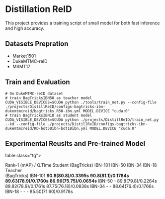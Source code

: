 # Distillation ReID

This project provides a training script of small model
 for both fast inference and high accuracy.


## Datasets Prepration
- Market1501
- DukeMTMC-reID
- MSMT17


## Train and Evaluation
```shell script
# On DukeMTMC-reID dataset
# train BagTricksIBN50 as teacher model
CUDA_VISIBLE_DEVICES=$CUDA python ./tools/train_net.py --config-file ./projects/DistillReID/configs-bagtricks-ibn-dukemtmcreid/bagtricks_R50-ibn.yml MODEL.DEVICE "cuda:0"
# train BagTricksIBN18 as student model 
CUDA_VISIBLE_DEVICES=$CUDA python ./projects/DistillReID/train_net.py --kd --config-file ./projects/DistillReID/configs-bagtricks-ibn-dukemtmcreid/KD-bot50ibn-bot18ibn.yml MODEL.DEVICE "cuda:0"
```

## Experimental Reuslts and Pre-trained Model
table class="tg">
<thead>
  <tr>
    <th class="tg-hap0" colspan="2" rowspan="2">Rank-1 (mAP) / Q.Time</th>
    <th class="tg-2oxo" colspan="4">Student (BagTricks)</th>
  </tr>
  <tr>
    <td class="tg-2oxo">IBN-101</td>
    <td class="tg-2oxo">IBN-50</td>
    <td class="tg-2oxo">IBN-34</td>
    <td class="tg-2oxo">IBN-18</td>
  </tr>
</thead>
<tbody>
  <tr>
    <td class="tg-hap0" rowspan="4">Teacher<br>(BagTricks)</td>
    <td class="tg-2oxo"><span style="font-weight:400;font-style:normal">IBN-101</span></td>
    <td class="tg-2oxo"><span style="font-weight:bold">90.8(80.8)/0.3395s</span></td>
    <td class="tg-2oxo"><span style="font-weight:bold">90.8(81.1)/0.1784s</span></td>
    <td class="tg-2oxo"><span style="font-weight:bold">89.63(78.9)/0.1760s</span></td>
    <td class="tg-2oxo"><span style="font-weight:bold">86.96(75.75)/0.0654s</span></td>
  </tr>
  <tr>
    <td class="tg-2oxo"><span style="font-weight:400;font-style:normal">IBN-50</span></td>
    <td class="tg-2oxo">-</td>
    <td class="tg-2oxo">89.8(79.8)/0.2264s</td>
    <td class="tg-2oxo">88.82(78.9)/0.1761s</td>
    <td class="tg-2oxo">87.75(76.18)/0.0838s</td>
  </tr>
  <tr>
    <td class="tg-2oxo"><span style="font-weight:400;font-style:normal">IBN-34</span></td>
    <td class="tg-2oxo">-</td>
    <td class="tg-2oxo">-</td>
    <td class="tg-2oxo">88.64(76.4)/0.1766s</td>
    <td class="tg-2oxo"></td>
  </tr>
  <tr>
    <td class="tg-2oxo"><span style="font-weight:400;font-style:normal">IBN-18</span></td>
    <td class="tg-2oxo">-</td>
    <td class="tg-2oxo">-</td>
    <td class="tg-2oxo">-</td>
    <td class="tg-2oxo">85.50(71.60)/0.9178s</td>
  </tr>
</tbody>
</table>